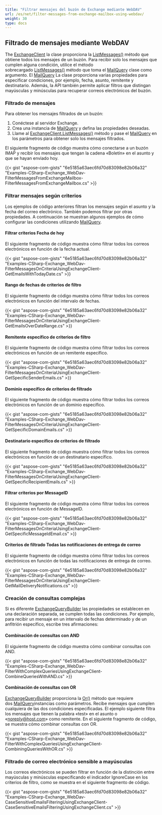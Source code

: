 ```yaml
---
title: "Filtrar mensajes del buzón de Exchange mediante WebDAV"
url: /es/net/filter-messages-from-exchange-mailbox-using-webdav/
weight: 30
type: docs
---
```



## **Filtrado de mensajes mediante WebDAV**
The [ExchangeClient](https://apireference.aspose.com/email/net/aspose.email.clients.exchange.dav/exchangeclient) la clase proporciona la [ListMessages()](https://apireference.aspose.com/email/net/aspose.email.clients.exchange.dav/exchangeclient/methods/listmessages/index) método que obtiene todos los mensajes de un buzón. Para recibir solo los mensajes que cumplen alguna condición, utilice el método sobrecargado [ListMessages()](https://apireference.aspose.com/email/net/aspose.email.clients.exchange.dav.exchangeclient/listmessages/methods/2) método que toma el [MailQuery](https://apireference.aspose.com/email/net/aspose.email.tools.search/mailquery) clase como argumento. El [MailQuery](https://apireference.aspose.com/email/net/aspose.email.tools.search/mailquery) La clase proporciona varias propiedades para especificar condiciones, por ejemplo, fecha, asunto, remitente y destinatario. Además, la API también permite aplicar filtros que distingan mayúsculas y minúsculas para recuperar correos electrónicos del buzón.
### **Filtrado de mensajes**
Para obtener los mensajes filtrados de un buzón:

1. Conéctese al servidor Exchange.
1. Crea una instancia de [MailQuery](https://apireference.aspose.com/email/net/aspose.email.tools.search/mailquery) y defina las propiedades deseadas.
1. Llame al [ExchangeClient.ListMessages()](https://apireference.aspose.com/email/net/aspose.email.clients.exchange.dav.exchangeclient/listmessages/methods/2) método y pase el [MailQuery](https://apireference.aspose.com/email/net/aspose.email.tools.search/mailquery) en los parámetros para obtener solo los mensajes filtrados.

El siguiente fragmento de código muestra cómo conectarse a un buzón IMAP y recibir los mensajes que tengan la cadena «Boletín» en el asunto y que se hayan enviado hoy.



{{< gist "aspose-com-gists" "6e5185a63aec6fd70d83098e82b06a32" "Examples-CSharp-Exchange_WebDav-FilterMessagesFromExchangeMailbox-FilterMessagesFromExchangeMailbox.cs" >}}
### **Filtrar mensajes según criterios**
Los ejemplos de código anteriores filtran los mensajes según el asunto y la fecha del correo electrónico. También podemos filtrar por otras propiedades. A continuación se muestran algunos ejemplos de cómo configurar las condiciones utilizando [MailQuery](https://apireference.aspose.com/email/net/aspose.email.tools.search/mailquery).
#### **Filtrar criterios Fecha de hoy**
El siguiente fragmento de código muestra cómo filtrar todos los correos electrónicos en función de la fecha actual.



{{< gist "aspose-com-gists" "6e5185a63aec6fd70d83098e82b06a32" "Examples-CSharp-Exchange_WebDav-FilterMessagesOnCriteriaUsingExchangeClient-GetEmailsWithTodayDate.cs" >}}
#### **Rango de fechas de criterios de filtro**
El siguiente fragmento de código muestra cómo filtrar todos los correos electrónicos en función del intervalo de fechas.

{{< gist "aspose-com-gists" "6e5185a63aec6fd70d83098e82b06a32" "Examples-CSharp-Exchange_WebDav-FilterMessagesOnCriteriaUsingExchangeClient-GetEmailsOverDateRange.cs" >}}
#### **Remitente específico de criterios de filtro**
El siguiente fragmento de código muestra cómo filtrar todos los correos electrónicos en función de un remitente específico.



{{< gist "aspose-com-gists" "6e5185a63aec6fd70d83098e82b06a32" "Examples-CSharp-Exchange_WebDav-FilterMessagesOnCriteriaUsingExchangeClient-GetSpecificSenderEmails.cs" >}}
#### **Dominio específico de criterios de filtrado**
El siguiente fragmento de código muestra cómo filtrar todos los correos electrónicos en función de un dominio específico.



{{< gist "aspose-com-gists" "6e5185a63aec6fd70d83098e82b06a32" "Examples-CSharp-Exchange_WebDav-FilterMessagesOnCriteriaUsingExchangeClient-GetSpecificDomainEmails.cs" >}}
#### **Destinatario específico de criterios de filtrado**
El siguiente fragmento de código muestra cómo filtrar todos los correos electrónicos en función de un destinatario específico.



{{< gist "aspose-com-gists" "6e5185a63aec6fd70d83098e82b06a32" "Examples-CSharp-Exchange_WebDav-FilterMessagesOnCriteriaUsingExchangeClient-GetSpecificRecipientEmails.cs" >}}
#### **Filtrar criterios por MessageID**
El siguiente fragmento de código muestra cómo filtrar todos los correos electrónicos en función de MessageID.



{{< gist "aspose-com-gists" "6e5185a63aec6fd70d83098e82b06a32" "Examples-CSharp-Exchange_WebDav-FilterMessagesOnCriteriaUsingExchangeClient-GetSpecificMessageIdEmail.cs" >}}
#### **Criterios de filtrado Todas las notificaciones de entrega de correo**
El siguiente fragmento de código muestra cómo filtrar todos los correos electrónicos en función de todas las notificaciones de entrega de correo.



{{< gist "aspose-com-gists" "6e5185a63aec6fd70d83098e82b06a32" "Examples-CSharp-Exchange_WebDav-FilterMessagesOnCriteriaUsingExchangeClient-GetMailDeliveryNotifications.cs" >}}
### **Creación de consultas complejas**
Si es diferente [ExchangeQueryBuilder](https://apireference.aspose.com/email/net/aspose.email.clients.exchange/exchangequerybuilder) las propiedades se establecen en una declaración separada, se cumplen todas las condiciones. Por ejemplo, para recibir un mensaje en un intervalo de fechas determinado y de un anfitrión específico, escribe tres afirmaciones:
#### **Combinación de consultas con AND**
El siguiente fragmento de código muestra cómo combinar consultas con AND.



{{< gist "aspose-com-gists" "6e5185a63aec6fd70d83098e82b06a32" "Examples-CSharp-Exchange_WebDav-FilterWithComplexQueriesUsingExchangeClient-CombineQueriesWithAND.cs" >}}

#### **Combinación de consultas con OR**

[ExchangeQueryBuilder](https://apireference.aspose.com/email/net/aspose.email.clients.exchange/exchangequerybuilder) proporciona la [Or()](https://apireference.aspose.com/email/net/aspose.email.tools.search/mailquerybuilder/methods/or) método que requiere dos [MailQuery](https://apireference.aspose.com/email/net/aspose.email.tools.search/mailquery)instancias como parámetros. Recibe mensajes que cumplen cualquiera de las dos condiciones especificadas. El ejemplo siguiente filtra los mensajes que tienen la palabra «test» en el asunto o «noreply@host.com» como remitente. En el siguiente fragmento de código, se muestra cómo combinar consultas con OR.



{{< gist "aspose-com-gists" "6e5185a63aec6fd70d83098e82b06a32" "Examples-CSharp-Exchange_WebDav-FilterWithComplexQueriesUsingExchangeClient-CombiningQueriesWithOR.cs" >}}
### **Filtrado de correo electrónico sensible a mayúsculas**
Los correos electrónicos se pueden filtrar en función de la distinción entre mayúsculas y minúsculas especificando el indicador IgnoreCase en los criterios de filtro, como se muestra en el siguiente fragmento de código.



{{< gist "aspose-com-gists" "6e5185a63aec6fd70d83098e82b06a32" "Examples-CSharp-Exchange_WebDav-CaseSensitiveEmailsFilteringUsingExchangeClient-CaseSensitiveEmailsFilteringUsingExchangeClient.cs" >}}

